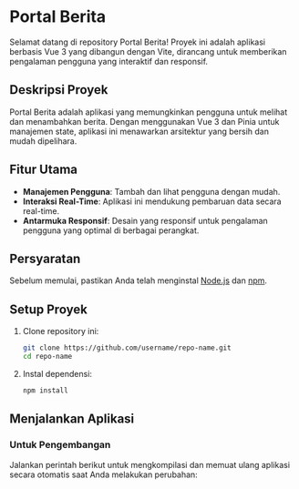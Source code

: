 # Portal Berita

Selamat datang di repository Portal Berita! Proyek ini adalah aplikasi berbasis Vue 3 yang dibangun dengan Vite, dirancang untuk memberikan pengalaman pengguna yang interaktif dan responsif.

## Deskripsi Proyek

Portal Berita adalah aplikasi yang memungkinkan pengguna untuk melihat dan menambahkan berita. Dengan menggunakan Vue 3 dan Pinia untuk manajemen state, aplikasi ini menawarkan arsitektur yang bersih dan mudah dipelihara.

## Fitur Utama

- **Manajemen Pengguna**: Tambah dan lihat pengguna dengan mudah.
- **Interaksi Real-Time**: Aplikasi ini mendukung pembaruan data secara real-time.
- **Antarmuka Responsif**: Desain yang responsif untuk pengalaman pengguna yang optimal di berbagai perangkat.

## Persyaratan

Sebelum memulai, pastikan Anda telah menginstal [Node.js](https://nodejs.org/) dan [npm](https://www.npmjs.com/).

## Setup Proyek

1. Clone repository ini:

   ```sh
   git clone https://github.com/username/repo-name.git
   cd repo-name
   ```

2. Instal dependensi:
   ```sh
   npm install
   ```

## Menjalankan Aplikasi

### Untuk Pengembangan

Jalankan perintah berikut untuk mengkompilasi dan memuat ulang aplikasi secara otomatis saat Anda melakukan perubahan:
